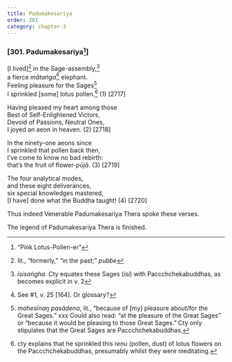 ```yaml
---
title: Padumakesariya
order: 301
category: chapter-3
---
```


### \[301. Padumakesariya[^1]\]

\[I lived\][^2] in the Sage-assembly,[^3]  
a fierce *mātaṅga*[^4] elephant.  
Feeling pleasure for the Sages[^5]  
I sprinkled \[some\] lotus pollen.[^6] (1) \[2717\]

Having pleased my heart among those  
Best of Self-Enlightened Victors,  
Devoid of Passions, Neutral Ones,  
I joyed an aeon in heaven. (2) \[2718\]

In the ninety-one aeons since  
I sprinkled that pollen back then,  
I’ve come to know no bad rebirth:  
that’s the fruit of flower-*pūjā*. (3) \[2719\]

The four analytical modes,  
and these eight deliverances,  
six special knowledges mastered,  
\[I have\] done what the Buddha taught! (4) \[2720\]

Thus indeed Venerable Padumakesariya Thera spoke these verses.

The legend of Padumakesariya Thera is finished.

[^1]: “Pink Lotus-Pollen-er”

[^2]: lit., “formerly,” “in the past;” *pubbe*

[^3]: *isisaṅgha*. Cty equates these Sages (*isi*) with Pa<span class="diacritics" data-state="on">cc</span><span class="no-diacritics" data-state="off">chch</span>ekabuddhas, as becomes explicit in v. 2

[^4]: See \#1, v. 25 \[164\]. Or glossary?

[^5]: *mahesīnaŋ pasādena*, lit., “because of \[my\] pleasure about/for the Great Sages.” xxx Could also read: “at the pleasure of the Great Sages” or “because it would be pleasing to those Great Sages.” Cty only stipulates that the Great Sages are Pa<span class="diacritics" data-state="on">cc</span><span class="no-diacritics" data-state="off">chch</span>ekabuddhas.

[^6]: cty explains that he sprinkled this *reṇu* (pollen, dust) of lotus flowers on the Pa<span class="diacritics" data-state="on">cc</span><span class="no-diacritics" data-state="off">chch</span>ekabuddhas, presumably whilst they were meditating.
